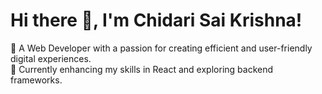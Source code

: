 

<!--
**CHIDARISAIKRISHNA/CHIDARISAIKRISHNA** is a ✨ _special_ ✨ repository because its `README.md` (this file) appears on your GitHub profile.

Here are some ideas to get you started:

- 🔭 I’m currently working on ...
- 🌱 I’m currently learning ...
- 👯 I’m looking to collaborate on ...
- 🤔 I’m looking for help with ...
- 💬 Ask me about ...
- 📫 How to reach me: ...
- 😄 Pronouns: ...
- ⚡ Fun fact: ...
-->
# Hi there 👋, I'm Chidari Sai Krishna!  
🚀 A Web Developer with a passion for creating efficient and user-friendly digital experiences.  
🌱 Currently enhancing my skills in React and exploring backend frameworks.  
